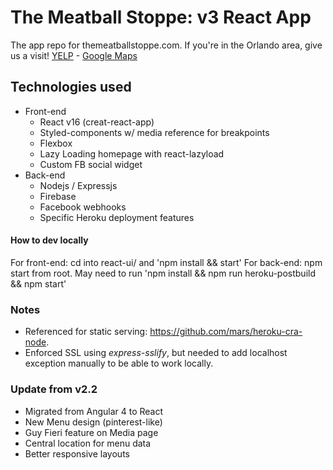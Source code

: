 # The Meatball Stoppe: v3 React App

The app repo for themeatballstoppe.com. If you're in the Orlando area, give us a visit! [YELP](https://www.yelp.com/biz/the-meatball-stoppe-orlando-2) - [Google Maps](https://goo.gl/maps/zQhgK1nnauw)

## Technologies used

- Front-end
	- React v16 (creat-react-app)
	- Styled-components w/ media reference for breakpoints
	- Flexbox
	- Lazy Loading homepage with react-lazyload
	- Custom FB social widget
- Back-end
	- Nodejs / Expressjs
	- Firebase
	- Facebook webhooks
	- Specific Heroku deployment features


#### How to dev locally
For front-end: cd into react-ui/ and 'npm install && start'
For back-end: npm start from root. May need to run 'npm install && npm run heroku-postbuild && npm start'

### Notes

- Referenced for static serving: https://github.com/mars/heroku-cra-node.
- Enforced SSL using _express-sslify_, but needed to add localhost exception manually to be able to work locally.

### Update from v2.2
- Migrated from Angular 4 to React
- New Menu design (pinterest-like)
- Guy Fieri feature on Media page
- Central location for menu data
- Better responsive layouts